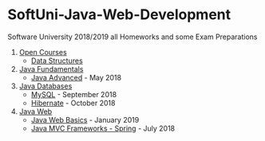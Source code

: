 # SoftUni-Java-Web-Development
Software University 2018/2019 all Homeworks and some Exam Preparations

1. [Open Courses](https://github.com/mdamyanova/SoftUni-Java-Web-Development/tree/master/00.Open%20Courses)
   * [Data Structures](https://github.com/mdamyanova/SoftUni-Java-Web-Development/tree/master/00.Open%20Courses/Data%20Structures)
1. [Java Fundamentals](https://github.com/mdamyanova/SoftUni-Java-Web-Development/tree/master/01.Java%20Fundamentals)
   * [Java Advanced](https://github.com/mdamyanova/SoftUni-Java-Web-Development/tree/master/01.Java%20Fundamentals/01.Java%20Advanced) - May 2018
1. [Java Databases]()
   * [MySQL]() - September 2018
   * [Hibernate]() - October 2018
1. [Java Web]()
   * [Java Web Basics]() - January 2019
   * [Java MVC Frameworks - Spring]() - July 2018
